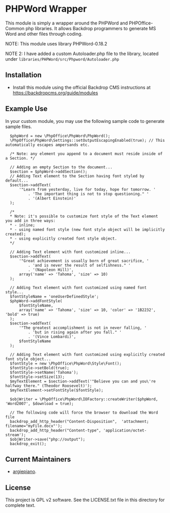 # PHPWord Wrapper

This module is simply a wrapper around the PHPWord and PHPOffice-Common php libraries. It allows Backdrop programmers to generate MS Word and other files through coding.

NOTE: This module uses library PHPWord-0.18.2

NOTE 2: I have added a custom Autoloader.php file to the library, located under `libraries/PHPWord/src/Phpword/Autoloader.php`

## Installation

  - Install this module using the official Backdrop CMS instructions at
https://backdropcms.org/guide/modules

## Example Use

In your custom module, you may use the following sample code to generate sample files.

```
  $phpWord = new \PhpOffice\PhpWord\PhpWord();
  \PhpOffice\PhpWord\Settings::setOutputEscapingEnabled(true); // This automatically escapes ampersands etc.

  /* Note: any element you append to a document must reside inside of a Section. */

  // Adding an empty Section to the document...
  $section = $phpWord->addSection();
  // Adding Text element to the Section having font styled by default...
  $section->addText(
      '"Learn from yesterday, live for today, hope for tomorrow. '
          . 'The important thing is not to stop questioning." '
          . '(Albert Einstein)'
  );

  /*
  * Note: it's possible to customize font style of the Text element you add in three ways:
  * - inline;
  * - using named font style (new font style object will be implicitly created);
  * - using explicitly created font style object.
  */

  // Adding Text element with font customized inline...
  $section->addText(
      '"Great achievement is usually born of great sacrifice, '
          . 'and is never the result of selfishness." '
          . '(Napoleon Hill)',
      array('name' => 'Tahoma', 'size' => 10)
  );

  // Adding Text element with font customized using named font style...
  $fontStyleName = 'oneUserDefinedStyle';
  $phpWord->addFontStyle(
      $fontStyleName,
      array('name' => 'Tahoma', 'size' => 10, 'color' => '1B2232', 'bold' => true)
  );
  $section->addText(
      '"The greatest accomplishment is not in never falling, '
          . 'but in rising again after you fall." '
          . '(Vince Lombardi)',
      $fontStyleName
  );

  // Adding Text element with font customized using explicitly created font style object...
  $fontStyle = new \PhpOffice\PhpWord\Style\Font();
  $fontStyle->setBold(true);
  $fontStyle->setName('Tahoma');
  $fontStyle->setSize(13);
  $myTextElement = $section->addText('"Believe you can and you\'re halfway there." (Theodor Roosevelt)');
  $myTextElement->setFontStyle($fontStyle);

  $objWriter = \PhpOffice\PhpWord\IOFactory::createWriter($phpWord, 'Word2007', $download = true);

  // The following code will force the browser to download the Word file
  backdrop_add_http_header("Content-Disposition",  'attachment; filename="myFile.docx"');
  backdrop_add_http_header("Content-type", 'application/octet-stream');
  $objWriter->save("php://output");
  backdrop_exit();
```

Current Maintainers
-------------------

- [argiepiano](https://github.com/argiepiano).

License
-------

This project is GPL v2 software. 
See the LICENSE.txt file in this directory for complete text.

